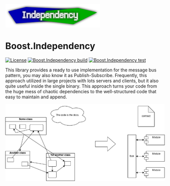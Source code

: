 <img src="doc/html/logo.svg" width="300">

# Boost.Independency
[![License](https://img.shields.io/badge/License-Boost_1.0-lightblue.svg)](https://www.boost.org/LICENSE_1_0.txt)
[![Boost.Independency build](https://github.com/Artem-Shapovalov/Independency/actions/workflows/build.yml/badge.svg?branch=main)](https://github.com/Artem-Shapovalov/Independency/actions/workflows/build.yml)
[![Boost.Independency test](https://github.com/Artem-Shapovalov/Independency/actions/workflows/test.yml/badge.svg?branch=main)](https://github.com/Artem-Shapovalov/Independency/actions/workflows/test.yml)

This library provides a ready to use implementation for the
message bus pattern, you may also know it as Publish-Subscribe.
Frequently, this approach utilized in large projects with lots
servers and clients, but it also quite useful inside the single
binary. This approach turns your code from the huge mess of
chaotic dependencies to the well-structured code that easy to
maintain and append.

<img src="doc/html/the_problem.png">
